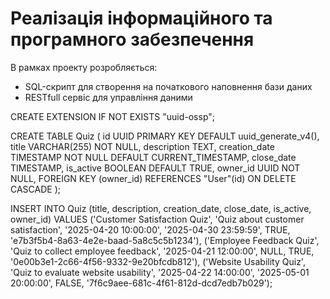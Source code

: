 
# Реалізація інформаційного та програмного забезпечення

В рамках проекту розробляється:

- SQL-скрипт для створення на початкового наповнення бази даних
- RESTfull сервіс для управління даними

CREATE EXTENSION IF NOT EXISTS "uuid-ossp";

CREATE TABLE Quiz (
id UUID PRIMARY KEY DEFAULT uuid_generate_v4(),
title VARCHAR(255) NOT NULL,
description TEXT,
creation_date TIMESTAMP NOT NULL DEFAULT CURRENT_TIMESTAMP,
close_date TIMESTAMP,
is_active BOOLEAN DEFAULT TRUE,
owner_id UUID NOT NULL,
FOREIGN KEY (owner_id) REFERENCES "User"(id) ON DELETE CASCADE
);

INSERT INTO Quiz (title, description, creation_date, close_date, is_active, owner_id)
VALUES
('Customer Satisfaction Quiz', 'Quiz about customer satisfaction', '2025-04-20 10:00:00', '2025-04-30 23:59:59', TRUE, 'e7b3f5b4-8a63-4e2e-baad-5a8c5c5b1234'),
('Employee Feedback Quiz', 'Quiz to collect employee feedback', '2025-04-21 12:00:00', NULL, TRUE, '0e00b3e1-2c66-4f56-9332-9e20bfcdb812'),
('Website Usability Quiz', 'Quiz to evaluate website usability', '2025-04-22 14:00:00', '2025-05-01 20:00:00', FALSE, '7f6c9aee-681c-4f61-812d-dcd7edb7b029');




